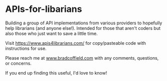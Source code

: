 # APIs-for-libarians
Building a group of API implementations from various providers to hopefully help librarians (and anyone else!). Intended for those that aren't coders but also those who just want to save a little time.

Visit https://www.apis4librarians.com/ for copy/pasteable code with instructions for use.

Please reach me at www.bradcoffield.com with any comments, questions, or concerns. 

If you end up finding this useful, I'd love to know!
